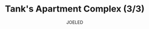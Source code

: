 ---
media: "images/rounds/round_2/tanks_apartment_3.png"
media_type: image
title: Tank's Apartment Complex (3/3)
author: [JOELED]
desc: Tank Transfer's completed housing block for the colony.
---